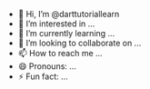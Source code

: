 - 👋 Hi, I’m @darttutoriallearn
- 👀 I’m interested in ...
- 🌱 I’m currently learning ...
- 💞️ I’m looking to collaborate on ...
- 📫 How to reach me ...
- 😄 Pronouns: ...
- ⚡ Fun fact: ...

<!---
darttutoriallearn/darttutoriallearn is a ✨ special ✨ repository because its `README.md` (this file) appears on your GitHub profile.
You can click the Preview link to take a look at your changes.
--->

